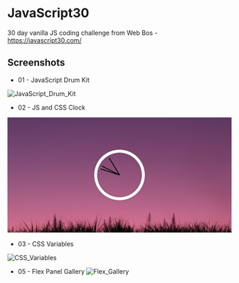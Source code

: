 # JavaScript30
30 day vanilla JS coding challenge from Web Bos - https://javascript30.com/

## Screenshots
* 01 - JavaScript Drum Kit

![JavaScript_Drum_Kit](01%20-%20JavaScript%20Drum%20Kit/ss.png)

* 02 - JS and CSS Clock

![JavaScript_CSS_Clock](02%20-%20JS%20and%20CSS%20Clock/ss.png)

* 03 - CSS Variables

![CSS_Variables](03%20-%20CSS%20Variables/ss.png)

* 05 - Flex Panel Gallery
![Flex_Gallery](05%20-%20Flex%20Panel%20Gallery/ss.png)
